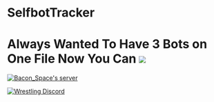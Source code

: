 # SelfbotTracker
# Always Wanted To Have 3 Bots on One File Now You Can <a href="https://nodei.co/npm/selfbottracker/"><img src="https://nodei.co/npm/selfbottracker.png?compact=true"></a>

<a href="https://discord.io/Bacon_Space"><img src="https://discordapp.com/api/guilds/95608213499555840/widget.png?style=banner2" alt="Bacon_Space's server"></a>

<a href="https://discord.io/WrestlingDiscord"><img src="https://discordapp.com/api/guilds/338845883669938179/widget.png?style=banner2" alt="Wrestling Discord"></a>
